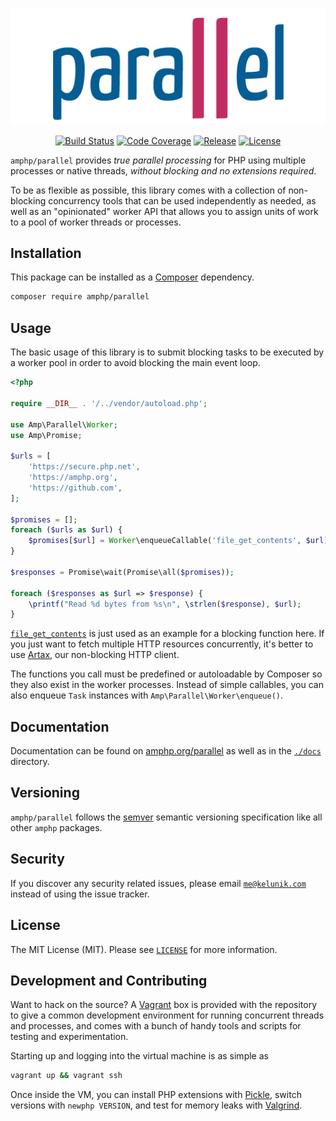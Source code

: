 <p align="center">
<a href="https://amphp.org/parallel"><img src="https://raw.githubusercontent.com/amphp/logo/master/repos/parallel.png?v=12-07-2017" alt="parallel"/></a>
</p>

<p align="center">
<a href="https://travis-ci.org/amphp/parallel"><img src="https://img.shields.io/travis/amphp/parallel/master.svg?style=flat-square" alt="Build Status"/></a>
<a href="https://coveralls.io/github/amphp/parallel?branch=master"><img src="https://img.shields.io/coveralls/amphp/parallel/master.svg?style=flat-square" alt="Code Coverage"/></a>
<a href="https://github.com/amphp/parallel/releases"><img src="https://img.shields.io/github/release/amphp/parallel.svg?style=flat-square" alt="Release"/></a>
<a href="https://github.com/amphp/parallel/blob/master/LICENSE"><img src="https://img.shields.io/badge/license-MIT-blue.svg?style=flat-square" alt="License"/></a>
</p>

`amphp/parallel` provides *true parallel processing* for PHP using multiple processes or native threads, *without blocking and no extensions required*.

To be as flexible as possible, this library comes with a collection of non-blocking concurrency tools that can be used independently as needed, as well as an "opinionated" worker API that allows you to assign units of work to a pool of worker threads or processes.

## Installation

This package can be installed as a [Composer](https://getcomposer.org/) dependency.

```bash
composer require amphp/parallel
```

## Usage

The basic usage of this library is to submit blocking tasks to be executed by a worker pool in order to avoid blocking the main event loop.

```php
<?php

require __DIR__ . '/../vendor/autoload.php';

use Amp\Parallel\Worker;
use Amp\Promise;

$urls = [
    'https://secure.php.net',
    'https://amphp.org',
    'https://github.com',
];

$promises = [];
foreach ($urls as $url) {
    $promises[$url] = Worker\enqueueCallable('file_get_contents', $url);
}

$responses = Promise\wait(Promise\all($promises));

foreach ($responses as $url => $response) {
    \printf("Read %d bytes from %s\n", \strlen($response), $url);
}
```

[`file_get_contents`](https://secure.php.net/file_get_contents) is just used as an example for a blocking function here.
If you just want to fetch multiple HTTP resources concurrently, it's better to use [Artax](https://amphp.org/artax/), our non-blocking HTTP client.

The functions you call must be predefined or autoloadable by Composer so they also exist in the worker processes.
Instead of simple callables, you can also enqueue `Task` instances with `Amp\Parallel\Worker\enqueue()`.

## Documentation

Documentation can be found on [amphp.org/parallel](https://amphp.org/parallel/) as well as in the [`./docs`](./docs) directory.

## Versioning

`amphp/parallel` follows the [semver](http://semver.org/) semantic versioning specification like all other `amphp` packages.

## Security

If you discover any security related issues, please email [`me@kelunik.com`](mailto:me@kelunik.com) instead of using the issue tracker.

## License

The MIT License (MIT). Please see [`LICENSE`](./LICENSE) for more information.

## Development and Contributing

Want to hack on the source? A [Vagrant](http://vagrantup.com) box is provided with the repository to give a common development environment for running concurrent threads and processes, and comes with a bunch of handy tools and scripts for testing and experimentation.

Starting up and logging into the virtual machine is as simple as

```bash
vagrant up && vagrant ssh
```

Once inside the VM, you can install PHP extensions with [Pickle](https://github.com/FriendsOfPHP/pickle), switch versions with `newphp VERSION`, and test for memory leaks with [Valgrind](http://valgrind.org).
